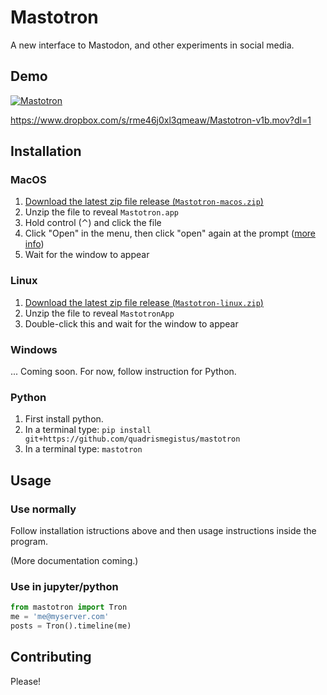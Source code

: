 # Mastotron

A new interface to Mastodon, and other experiments in social media.

## Demo

[![Mastotron](https://www.dropbox.com/s/1ubsu22mpqjemek/Matotron-v1b.png?raw=1)](https://www.dropbox.com/s/rme46j0xl3qmeaw/Mastotron-v1b.mov?raw=1)

https://www.dropbox.com/s/rme46j0xl3qmeaw/Mastotron-v1b.mov?dl=1

## Installation

### MacOS

1. [Download the latest zip file release (`Mastotron-macos.zip`)](https://github.com/quadrismegistus/mastotron/releases/download/v1.0.0/Mastotron-macos.zip)
2. Unzip the file to reveal `Mastotron.app`
3. Hold control (⌃) and click the file
4. Click "Open" in the menu, then click "open" again at the prompt ([more info](https://support.apple.com/guide/mac-help/open-a-mac-app-from-an-unidentified-developer-mh40616/mac))
5. Wait for the window to appear

### Linux

1. [Download the latest zip file release (`Mastotron-linux.zip`)](https://github.com/quadrismegistus/mastotron/releases/download/v1.0.0/Mastotron-linux.zip)
2. Unzip the file to reveal `MastotronApp`
3. Double-click this and wait for the window to appear


### Windows

... Coming soon. For now, follow instruction for Python.

### Python

1. First install python. 
2. In a terminal type: `pip install git+https://github.com/quadrismegistus/mastotron`
3. In a terminal type: `mastotron`


## Usage

### Use normally

Follow installation istructions above and then usage instructions inside the program.

(More documentation coming.)


### Use in jupyter/python

```python
from mastotron import Tron
me = 'me@myserver.com'
posts = Tron().timeline(me)
```

## Contributing

Please!